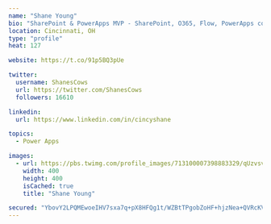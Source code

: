 ```yaml
---
name: "Shane Young"
bio: "SharePoint & PowerApps MVP - SharePoint, O365, Flow, PowerApps consulting? @PowerApps911 | Pure Snark? You found it."
location: Cincinnati, OH
type: "profile"
heat: 127

website: https://t.co/91p5BQ3pUe

twitter:
  username: ShanesCows
  url: https://twitter.com/ShanesCows
  followers: 16610

linkedin:
  url: https://www.linkedin.com/in/cincyshane

topics:
  - Power Apps

images:
  - url: https://pbs.twimg.com/profile_images/713100007398883329/qUzvsvQ3_400x400.jpg
    width: 400
    height: 400
    isCached: true
    title: "Shane Young"

secured: "YbovY2LPQMEwoeIHV7sxa7q+pX8HFQg1t/WZBtTPgobZoHF+hjzNea+QVRcKVZBek990kAi7iTMVuJT/F6FSpc9ngvbMLttbCMVhZnlJzr1c92mggl1mw7wMSXsJVOHbzE1jgBxK8aKgpdMgGsRLBZ74JVRqNdYUoex4vMWKl4z70dVkDIO0UxcysNXIctX30/xCM79ZcoP7ltcSZ0EcZLUggKnJmPSmXpSFS4L7P1Ia2vbBdSxZUF0iLu2EBZ5xDJm9oUm78niyYF00D/vjXFUGZhR92fzLEoFNA1nOfMwCHoVmmnOFL79dker5sRTkA7t0Gs592YIffsMDvDmvPQXXLbiIHnMA2UyiU7JJYfXiKrsDTRaVbykMLlbBm/R5cZnfqDeTVsHv2P4653Sm4tJTdK8cuO9BQNvjQVpjKII=;thNXdfp+O4Mn0VOJfC2EPg=="
---
```



